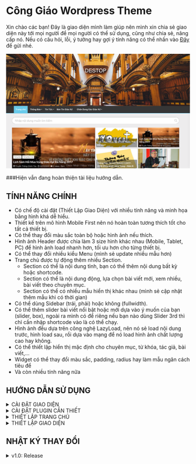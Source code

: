 
# Công Giáo Wordpress Theme

Xin chào các bạn!
Đây là giao diện mình làm giúp nên mình xin chia sẻ giao diện này tới mọi người để mọi người có thể sử dụng, cũng như chia sẻ, nâng cấp nó. 
Nếu có câu hỏi, lỗi, ý tưởng hay gợi ý tính năng có thể nhấn vào [Đây](https://github.com/WeAreUnique/CongGiaoWordpressTheme/issues/new) để gửi nhé. 

![Screen Shot](https://github.com/WeAreUnique/CongGiaoWordpressTheme/raw/master/guide-image/main.png)

###Hiện vẫn đang hoàn thiện tài liệu hướng dẫn.

## TÍNH NĂNG CHÍNH

* Có chế độ cài đặt (Thiết Lập Giao Diện) với nhiều tính năng và minh họa bằng hình khá dễ hiểu.
* Thiết kế trên mô hình Mobile First nên nó hoàn toàn tương thích tốt cho tất cả thiết bị.
* Có thể thay đổi màu sắc toàn bộ hoặc hình ảnh nếu thích.
* Hình ảnh Header được chia làm 3 size hình khác nhau (Mobile, Tablet, PC) để hình ảnh load nhanh hơn, tối ưu hơn cho từng thiết bị.
* Có thể thay đổi nhiều kiểu Menu (mình sẻ update nhiều mẫu hơn)
* Trang chủ được tự động thêm nhiều Section.
	* Section có thể là nội dung tỉnh, bạn có thể thêm nội dung bất kỳ hoặc shortcode.
	* Section có thể là nội dung động, lựa chọn bài viết mới, xem nhiều, bài viết theo chuyên mục.
	* Section có thể có nhiều mẫu hiển thị khác nhau (mình sẻ cập nhật thêm mẫu khi có thời gian)
* Có thể dùng Sidebar (trái, phải) hoặc không (fullwidth).
* Có thể thêm slider bài viết nổi bật hoặc mới dựa vào ý muốn của bạn (slider, box), ngoài ra mình có để riêng nếu bạn nào dùng Slider 3rd thì chỉ cần nhập shortcode vào là có thể chạy.
* Hình ảnh đều dựa trên công nghệ LazyLoad, nên nó sẻ load nội dung trước, hình load sau, rồi dựa vào mạng để nó load hình ảnh chất lượng cao hay không.
* Có thể thiết lập hiển thị mặc định cho chuyên mục, từ khóa, tác giả, bài viết,...
* Widget có thể thay đổi màu sắc, padding, radius hay làm mẫu ngăn cách tiêu để
* Và còn nhiều tính năng nữa


## HƯỚNG DẪN SỬ DỤNG 

<details>
<summary>CÀI ĐẶT GIAO DIỆN</summary>
Để cài đặt các bạn tải giao diện này về, copy thư mục `conggiao` vào thư mục `wp-content/themes/`. Sau đó vào Giao Diện để kích hoạt.
![Hướng Dẫn](https://github.com/WeAreUnique/CongGiaoWordpressTheme/raw/master/guide-image/huong-dan-01.jpg)
</details>

<details>
<summary>CÀI ĐẶT PLUGIN CẦN THIẾT</summary>
Sau khi kích hoạt, sẻ có một bảng hiển thị yêu cầu bạn cài đặt một số plugin cần thiết để giao diện có thể hoạt động tốt.
![Cài đặt Plugin](https://github.com/WeAreUnique/CongGiaoWordpressTheme/raw/master/guide-image/huong-dan-02.jpg)
Bạn nhấn vào `Begin installing plugins` và nhấn tick vào tất cả và nhấn `install` để tải về, sau đó tick lại tất cả và chọn kích hoạt nhé.
</details>

<details>
<summary>THIẾT LẬP TRANG CHỦ</summary>
Sau khi cài đặt xong nếu bạn ra trang chủ thì vẫn chưa có gì, lúc này bạn cần thiết lập trang chủ.
Đầu tiên bạn vào `Trang` rồi nhấn `Tạo Trang`, đặt tiêu đề giới thiệu về website và chọn mẫu là Giao Diện là `Homepage Template` nhé
![Page Template](https://github.com/WeAreUnique/CongGiaoWordpressTheme/raw/master/guide-image/huong-dan-03.jpg)

Sau đó bạn vào Cài Đặt > Đọc và thiết lập như hình.

![Page Template](https://github.com/WeAreUnique/CongGiaoWordpressTheme/raw/master/guide-image/huong-dan-04.jpg)
</details>

<details>
<summary>THIẾT LẬP GIAO DIỆN</summary>
Sau khi tạo trang chủ, bạn nhấn vào `Thiết Lập Giao Diện` để tiến hành thiết lập.
![Home](https://github.com/WeAreUnique/CongGiaoWordpressTheme/raw/master/guide-image/huong-dan-05.jpg)

Ở trang thiết lập giao diện này bạn sẻ có những tùy chọn để thiết lập, tạm thời các bạn nhấn vào từng tùy chọn để tìm hiểu nhé.

![Home](https://github.com/WeAreUnique/CongGiaoWordpressTheme/raw/master/guide-image/huong-dan-06.jpg)
</details>


## NHẬT KÝ THAY ĐỔI

<details>
<summary>v1.0: Release</summary>
Bắt đầu chia sẻ giao diện.
</details>
